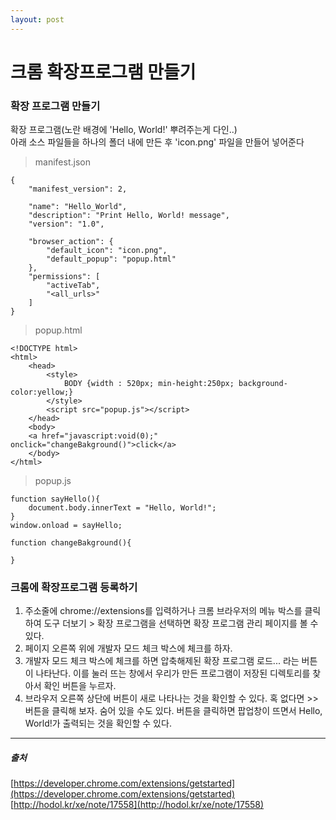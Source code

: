 ```yaml
---
layout: post
---
```


# 크롬 확장프로그램 만들기

### 확장 프로그램 만들기


확장 프로그램(노란 배경에 'Hello, World!' 뿌려주는게 다인..)  
아래 소스 파일들을 하나의 폴더 내에 만든 후 'icon.png' 파일을 만들어 넣어준다  

>manifest.json
```
{
    "manifest_version": 2,
    
    "name": "Hello_World",
    "description": "Print Hello, World! message",
    "version": "1.0",
    
    "browser_action": {
        "default_icon": "icon.png",
        "default_popup": "popup.html"
    },
    "permissions": [
        "activeTab",
        "<all_urls>"
    ]
}
```


>popup.html
```
<!DOCTYPE html>
<html>
    <head>
        <style>
            BODY {width : 520px; min-height:250px; background-color:yellow;}
        </style>
        <script src="popup.js"></script>
    </head>
    <body>
	<a href="javascript:void(0);" onclick="changeBakground()">click</a>
    </body>
</html>
```


>popup.js
```
function sayHello(){
    document.body.innerText = "Hello, World!";
}
window.onload = sayHello;

function changeBakground(){
	
}
```



### 크롬에 확장프로그램 등록하기

1. 주소줄에 chrome://extensions를 입력하거나 크롬 브라우저의 메뉴 박스를 클릭하여 도구 더보기 > 확장 프로그램을 선택하면 확장 프로그램 관리 페이지를 볼 수 있다.  
2. 페이지 오른쪽 위에 개발자 모드 체크 박스에 체크를 하자.  
3. 개발자 모드 체크 박스에 체크를 하면 압축해제된 확장 프로그램 로드... 라는 버튼이 나타난다. 이를 눌러 뜨는 창에서 우리가 만든 프로그램이 저장된 디렉토리를 찾아서 확인 버튼을 누르자.  
4. 브라우저 오른쪽 상단에 버튼이 새로 나타나는 것을 확인할 수 있다. 혹 없다면 >> 버튼을 클릭해 보자. 숨어 있을 수도 있다. 버튼을 클릭하면 팝업창이 뜨면서 Hello, World!가 출력되는 것을 확인할 수 있다.  




---
##### 출처  
[https://developer.chrome.com/extensions/getstarted](https://developer.chrome.com/extensions/getstarted)  
[http://hodol.kr/xe/note/17558](http://hodol.kr/xe/note/17558)  

